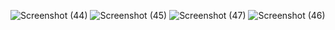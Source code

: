 
![Screenshot (44)](https://user-images.githubusercontent.com/115960004/198946108-2110e3e9-9ecb-4f37-8326-a7080a06d78d.png)
![Screenshot (45)](https://user-images.githubusercontent.com/115960004/198946205-ff392862-92ac-4db2-bd32-c28d1050706c.png)
![Screenshot (47)](https://user-images.githubusercontent.com/115960004/198946467-ff906729-4978-433c-9d42-5185074d126f.png)
![Screenshot (46)](https://user-images.githubusercontent.com/115960004/198946476-8d22eb21-cca4-4ac6-b1f6-5ad027d40ac4.png)
